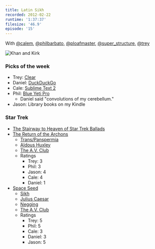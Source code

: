 ```yaml
---
title: Latin Sikh
recorded: 2012-02-22
runtime: '1:37:37'
filesize: '46.9'
episode: '15'
---
```


With
[@calem](https://twitter.com/calem),
[@philbarbato](https://twitter.com/philbarbato),
[@ploafmaster](https://twitter.com/ploafmaster),
[@super_structure](https://twitter.com/super_structure),
[@trey](https://twitter.com/trey)

![Khan and Kirk](https://treylabs-cdn.nyc3.digitaloceanspaces.com/jawgrind/Jawgrind-Episode-15.jpg)

### Picks of the week

- Trey: [Clear](http://www.realmacsoftware.com/clear/)
- Daniel: [DuckDuckGo](http://duckduckgo.com/)
- Cale: [Sublime Text 2](http://www.sublimetext.com/2)
- Phil: [Blue Yeti Pro](http://www.bluemic.com/yetipro/)
    - Daniel said "convolutions of my cerebellum."
- Jason: Library books on my Kindle

### Star Trek

- [The Stairway to Heaven of Star Trek Ballads](http://philbarbato.bandcamp.com/track/take-the-helm-yeoman-basketweave)
- [The Return of the Archons](http://en.wikipedia.org/wiki/The_Return_of_the_Archons)
    - [Trans/Panspermia](http://en.wikipedia.org/wiki/Transpermia)
    - [Aldous Huxley](http://en.wikipedia.org/wiki/Aldous_Huxley)
    - [The A.V. Club](http://www.avclub.com/articles/the-return-of-the-archons-a-taste-of-armageddon,25813/)
    - Ratings
        - Trey: 3
        - Phil: 3
        - Jason: 4
        - Cale: 4
        - Daniel: 1
- [Space Seed](http://en.wikipedia.org/wiki/Space_Seed)
    - [Sikh](http://en.wikipedia.org/wiki/Sikh)
    - [Julius Caesar](http://en.wikipedia.org/wiki/Julius_Caesar)
    - [Negging](http://www.urbandictionary.com/define.php?term=negging)
    - [The A.V. Club](http://www.avclub.com/articles/space-seed-the-wrath-of-khan,26153/)
    - Ratings
        - Trey: 5
        - Phil: 5
        - Cale: 3
        - Daniel: 3
        - Jason: 5
